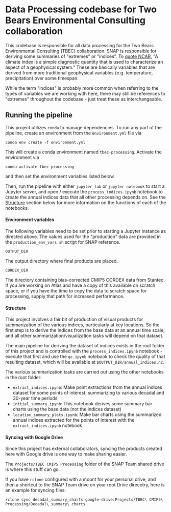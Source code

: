 # Data Processing codebase for Two Bears Environmental Consulting collaboration

This codebase is responsible for all data processing for the Two Bears Environmental Consulting (TBEC) collaboration. SNAP is responsible for deriving some summaries of "extremes" or "indices". To [quote NCAR](https://climatedataguide.ucar.edu/climate-data/overview-climate-indices), "A climate index is a simple diagnostic quantity that is used to characterize an aspect of a geophysical system." These are basically variables that are derived from more traditional geophysical variables (e.g. temperature, precipitation) over some timespan. 

While the term "indices" is probably more common when referring to the types of variables we are working with here, there may still be references to "extremes" throughout the codebase - just treat these as interchangeable.

## Running the pipeline

This project utilizes `conda` to manage dependencies. To run any part of the pipeline, create an environment from the `environment.yml` file via

```
conda env create -f environment.yml
```

This will create a conda environment named `tbec-processing`. Activate the environment via 

```
conda activate tbec-processing
```

and then set the environment variables listed below.

Then, run the pipeline with either `jupyter lab` or `jupyter notebook` to start a Jupyter server, and open / execute the `process_indices.ipynb` notebook to create the annual indices data that all other processing depends on. See the [Structure](#Structure) section below for more information on the functions of each of the notebooks.

#### Environment variables

The following variables need to be set prior to starting a Jupyter instance as directed above. The values used for the "production" data are provided in the `production_env_vars.sh` script for SNAP reference.

`OUTPUT_DIR`

The output directory where final products are placed.

`CORDEX_DIR`

The directory containing bias-corrected CMIP5 CORDEX data from Stantec. If you are working on Atlas and have a copy of this available on scratch space, or if you have the time to copy the data to scratch space for processing, supply that path for increased performance. 

#### Structure

This project involves a fair bit of production of visual products for summarization of the various indices, particularly at key locations. So the first step is to derive the indices from the base data at an annual time scale, and all other summarization/visualization tasks will depend on that dataset. 

The main pipeline for deriving the dataset of indices exists in the root folder of this project and is controlled with the `process_indices.ipynb` notebook - execute that first and use the `qc.ipynb` notebook to check the quality of that resulting dataset, which will be available at `$OUTPUT_DIR/annual_indices.nc`. 

The various summarization tasks are carried out using the other notebooks in the root folder:

* `extract_indices.ipynb`: Make point extractions from the annual indices dataset for some points of interest, summarizing to various decadal and 30-year time periods
* `initial_summary.ipynb`: This notebook derives some summary bar charts using the base data (not the indices dataset)
* `location_summary_plots.ipynb`: Make bar charts using the summarized annual indices extracted for the points of interest with the `extract_indices.ipynb` notebook

#### Syncing with Google Drive

Since this project has external collaborators, syncing the products created here with Google drive is one way to make sharing easier.

The `Projects/TBEC CMIP5 Processing` folder of the SNAP Team shared drive is where this stuff can go. 

If you have `rclone` configured with a mount for your personal drive, and then a shortcut to the SNAP Team drive on your root Drive direcotry, here is an example for syncing files:

```
rclone sync decadal_summary_charts google-drive:Projects/TBEC\ CMIP5\ Processing/Decadal\ summary\ charts
```
